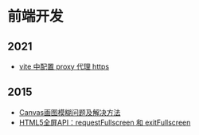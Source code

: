 # 前端开发

## 2021

- [vite 中配置 proxy 代理 https](/article/web/vite-proxy-https.html)

## 2015

- [Canvas画图模糊问题及解决方法](/article/web/resolve-canvas-blur.html)
- [HTML5全屏API：requestFullscreen 和 exitFullscreen](/article/web/request-full-screen.html)
